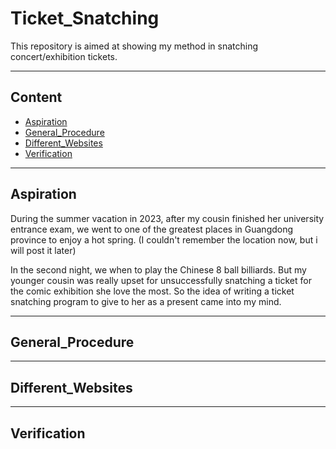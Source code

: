 # Ticket_Snatching

This repository is aimed at showing my method in snatching concert/exhibition tickets.

****
## Content
* [Aspiration](#Aspiration)
* [General_Procedure](#General_Procedure)
* [Different_Websites](#Different_Websites)
* [Verification](#Verification)

****
## Aspiration
During the summer vacation in 2023, after my cousin finished her university entrance exam, we went to one of the greatest places in Guangdong province to enjoy a hot spring. (I couldn't remember the location now, but i will post it later)

In the second night, we when to play the Chinese 8 ball billiards. But my younger cousin was really upset for unsuccessfully snatching a ticket for the comic exhibition she love the most. So the idea of writing a ticket snatching program to give to her as a present came into my mind.

****
## General_Procedure

****
## Different_Websites

****
## Verification

